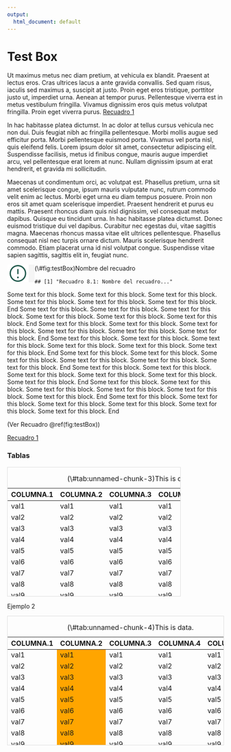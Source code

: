 ```yaml
---
output:
  html_document: default
---
```


# Test Box



Ut maximus metus nec diam pretium, at vehicula ex blandit. Praesent at lectus eros. Cras ultrices lacus a ante gravida convallis. Sed quam risus, iaculis sed maximus a, suscipit at justo. Proin eget eros tristique, porttitor justo ut, imperdiet urna. Aenean at tempor purus. Pellentesque viverra est in metus vestibulum fringilla. Vivamus dignissim eros quis metus volutpat fringilla. Proin eget viverra purus. [Recuadro 1](#fig:testBox)

In hac habitasse platea dictumst. In ac dolor at tellus cursus vehicula nec non dui. Duis feugiat nibh ac fringilla pellentesque. Morbi mollis augue sed efficitur porta. Morbi pellentesque euismod porta. Vivamus vel porta nisl, quis eleifend felis. Lorem ipsum dolor sit amet, consectetur adipiscing elit. Suspendisse facilisis, metus id finibus congue, mauris augue imperdiet arcu, vel pellentesque erat lorem at nunc. Nullam dignissim ipsum at erat hendrerit, et gravida mi sollicitudin.

Maecenas ut condimentum orci, ac volutpat est. Phasellus pretium, urna sit amet scelerisque congue, ipsum mauris vulputate nunc, rutrum commodo velit enim ac lectus. Morbi eget urna eu diam tempus posuere. Proin non eros sit amet quam scelerisque imperdiet. Praesent hendrerit et purus eu mattis. Praesent rhoncus diam quis nisl dignissim, vel consequat metus dapibus. Quisque eu tincidunt urna. In hac habitasse platea dictumst. Donec euismod tristique dui vel dapibus. Curabitur nec egestas dui, vitae sagittis magna. Maecenas rhoncus massa vitae elit ultrices pellentesque. Phasellus consequat nisl nec turpis ornare dictum. Mauris scelerisque hendrerit commodo. Etiam placerat urna id nisl volutpat congue. Suspendisse vitae sapien sagittis, sagittis elit in, feugiat nunc.

<div class="note-box">
<div class="figure">
<img src="images-1/important-icon.svg" alt="Nombre del recuadro" width="50px" style="float:left; background-color: #f5f5f5; padding-right:1em" />
<p class="caption">(\#fig:testBox)Nombre del recuadro</p>
</div>

```
## [1] "Recuadro 8.1: Nombre del recuadro..."
```
</div>



<div class="rmdcomment">
<p>Some text for this block. Some text for this block. Some text for
this block. Some text for this block. Some text for this block. Some
text for this block. End Some text for this block. Some text for this
block. Some text for this block. Some text for this block. Some text for
this block. Some text for this block. End Some text for this block. Some
text for this block. Some text for this block. Some text for this block.
Some text for this block. Some text for this block. End Some text for
this block. Some text for this block. Some text for this block. Some
text for this block. Some text for this block. Some text for this block.
End Some text for this block. Some text for this block. Some text for
this block. Some text for this block. Some text for this block. Some
text for this block. End Some text for this block. Some text for this
block. Some text for this block. Some text for this block. Some text for
this block. Some text for this block. End Some text for this block. Some
text for this block. Some text for this block. Some text for this block.
Some text for this block. Some text for this block. End Some text for
this block. Some text for this block. Some text for this block. Some
text for this block. Some text for this block. Some text for this block.
End</p>
</div>

(Ver Recuadro \@ref(fig:testBox))

[Recuadro 1](#fig:testBox)

### Tablas



<div style="border: 1px solid #ddd; padding: 0px; overflow-y: scroll; height:300px; overflow-x: scroll; width:80%; "><table class="table table-striped table-hover" style="font-size: 16px; margin-left: auto; margin-right: auto;">
<caption style="font-size: initial !important;">(\#tab:unnamed-chunk-3)This is data.</caption>
 <thead>
  <tr>
   <th style="text-align:left;position: sticky; top:0; background-color: #FFFFFF;"> COLUMNA.1 </th>
   <th style="text-align:left;position: sticky; top:0; background-color: #FFFFFF;"> COLUMNA.2 </th>
   <th style="text-align:left;position: sticky; top:0; background-color: #FFFFFF;"> COLUMNA.3 </th>
   <th style="text-align:left;position: sticky; top:0; background-color: #FFFFFF;"> COLUMNA.4 </th>
   <th style="text-align:left;position: sticky; top:0; background-color: #FFFFFF;"> COLUMNA.5 </th>
  </tr>
 </thead>
<tbody>
  <tr>
   <td style="text-align:left;"> val1 </td>
   <td style="text-align:left;"> val1 </td>
   <td style="text-align:left;"> val1 </td>
   <td style="text-align:left;"> val1 </td>
   <td style="text-align:left;"> val1 </td>
  </tr>
  <tr>
   <td style="text-align:left;"> val2 </td>
   <td style="text-align:left;"> val2 </td>
   <td style="text-align:left;"> val2 </td>
   <td style="text-align:left;"> val2 </td>
   <td style="text-align:left;"> val2 </td>
  </tr>
  <tr>
   <td style="text-align:left;"> val3 </td>
   <td style="text-align:left;"> val3 </td>
   <td style="text-align:left;"> val3 </td>
   <td style="text-align:left;"> val3 </td>
   <td style="text-align:left;"> val3 </td>
  </tr>
  <tr>
   <td style="text-align:left;"> val4 </td>
   <td style="text-align:left;"> val4 </td>
   <td style="text-align:left;"> val4 </td>
   <td style="text-align:left;"> val4 </td>
   <td style="text-align:left;"> val4 </td>
  </tr>
  <tr>
   <td style="text-align:left;"> val5 </td>
   <td style="text-align:left;"> val5 </td>
   <td style="text-align:left;"> val5 </td>
   <td style="text-align:left;"> val5 </td>
   <td style="text-align:left;"> val5 </td>
  </tr>
  <tr>
   <td style="text-align:left;"> val6 </td>
   <td style="text-align:left;"> val6 </td>
   <td style="text-align:left;"> val6 </td>
   <td style="text-align:left;"> val6 </td>
   <td style="text-align:left;"> val6 </td>
  </tr>
  <tr>
   <td style="text-align:left;"> val7 </td>
   <td style="text-align:left;"> val7 </td>
   <td style="text-align:left;"> val7 </td>
   <td style="text-align:left;"> val7 </td>
   <td style="text-align:left;"> val7 </td>
  </tr>
  <tr>
   <td style="text-align:left;"> val8 </td>
   <td style="text-align:left;"> val8 </td>
   <td style="text-align:left;"> val8 </td>
   <td style="text-align:left;"> val8 </td>
   <td style="text-align:left;"> val8 </td>
  </tr>
  <tr>
   <td style="text-align:left;"> val9 </td>
   <td style="text-align:left;"> val9 </td>
   <td style="text-align:left;"> val9 </td>
   <td style="text-align:left;"> val9 </td>
   <td style="text-align:left;"> val9 </td>
  </tr>
</tbody>
</table></div>

Ejemplo 2

<div style="border: 1px solid #ddd; padding: 0px; overflow-y: scroll; height:300px; overflow-x: scroll; width:100%; "><table class="table table-striped table-hover" style="font-size: 16px; margin-left: auto; margin-right: auto;">
<caption style="font-size: initial !important;">(\#tab:unnamed-chunk-4)This is data.</caption>
 <thead>
  <tr>
   <th style="text-align:left;position: sticky; top:0; background-color: #FFFFFF;"> COLUMNA.1 </th>
   <th style="text-align:left;position: sticky; top:0; background-color: #FFFFFF;"> COLUMNA.2 </th>
   <th style="text-align:left;position: sticky; top:0; background-color: #FFFFFF;"> COLUMNA.3 </th>
   <th style="text-align:left;position: sticky; top:0; background-color: #FFFFFF;"> COLUMNA.4 </th>
   <th style="text-align:left;position: sticky; top:0; background-color: #FFFFFF;"> COLUMNA.5 </th>
  </tr>
 </thead>
<tbody>
  <tr>
   <td style="text-align:left;"> val1 </td>
   <td style="text-align:left;width: 3cm; background-color: orange !important;"> val1 </td>
   <td style="text-align:left;"> val1 </td>
   <td style="text-align:left;"> val1 </td>
   <td style="text-align:left;"> val1 </td>
  </tr>
  <tr>
   <td style="text-align:left;"> val2 </td>
   <td style="text-align:left;width: 3cm; background-color: orange !important;"> val2 </td>
   <td style="text-align:left;"> val2 </td>
   <td style="text-align:left;"> val2 </td>
   <td style="text-align:left;"> val2 </td>
  </tr>
  <tr>
   <td style="text-align:left;"> val3 </td>
   <td style="text-align:left;width: 3cm; background-color: orange !important;"> val3 </td>
   <td style="text-align:left;"> val3 </td>
   <td style="text-align:left;"> val3 </td>
   <td style="text-align:left;"> val3 </td>
  </tr>
  <tr>
   <td style="text-align:left;"> val4 </td>
   <td style="text-align:left;width: 3cm; background-color: orange !important;"> val4 </td>
   <td style="text-align:left;"> val4 </td>
   <td style="text-align:left;"> val4 </td>
   <td style="text-align:left;"> val4 </td>
  </tr>
  <tr>
   <td style="text-align:left;"> val5 </td>
   <td style="text-align:left;width: 3cm; background-color: orange !important;"> val5 </td>
   <td style="text-align:left;"> val5 </td>
   <td style="text-align:left;"> val5 </td>
   <td style="text-align:left;"> val5 </td>
  </tr>
  <tr>
   <td style="text-align:left;"> val6 </td>
   <td style="text-align:left;width: 3cm; background-color: orange !important;"> val6 </td>
   <td style="text-align:left;"> val6 </td>
   <td style="text-align:left;"> val6 </td>
   <td style="text-align:left;"> val6 </td>
  </tr>
  <tr>
   <td style="text-align:left;"> val7 </td>
   <td style="text-align:left;width: 3cm; background-color: orange !important;"> val7 </td>
   <td style="text-align:left;"> val7 </td>
   <td style="text-align:left;"> val7 </td>
   <td style="text-align:left;"> val7 </td>
  </tr>
  <tr>
   <td style="text-align:left;"> val8 </td>
   <td style="text-align:left;width: 3cm; background-color: orange !important;"> val8 </td>
   <td style="text-align:left;"> val8 </td>
   <td style="text-align:left;"> val8 </td>
   <td style="text-align:left;"> val8 </td>
  </tr>
  <tr>
   <td style="text-align:left;"> val9 </td>
   <td style="text-align:left;width: 3cm; background-color: orange !important;"> val9 </td>
   <td style="text-align:left;"> val9 </td>
   <td style="text-align:left;"> val9 </td>
   <td style="text-align:left;"> val9 </td>
  </tr>
</tbody>
</table></div>


